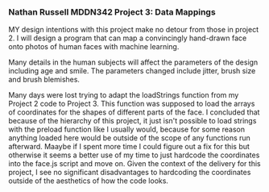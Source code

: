 ### Nathan Russell MDDN342 Project 3: Data Mappings
MY design intentions with this project make no detour from those in project 2. I will design a program that can map a convincingly hand-drawn face onto photos of human faces with machine learning.

Many details in the human subjects will affect the parameters of the design including age and smile. The parameters changed include jitter, brush size and brush blemishes.

Many days were lost trying to adapt the loadStrings function from my Project 2 code to Project 3. This function was supposed to load the arrays of coordinates for the shapes of different parts of the face. I concluded that because of the hierarchy of this project, it just isn't possible to load strings with the preload function like I usually would, because for some reason anything loaded here would be outside of the scope of any functions run afterward. Maaybe if I spent more time I could figure out a fix for this but otherwise it seems a better use of my time to just hardcode the coordinates into the face.js script and move on.
Given the context of the delivery for this project, I see no significant disadvantages to hardcoding the coordinates outside of the aesthetics of how the code looks.